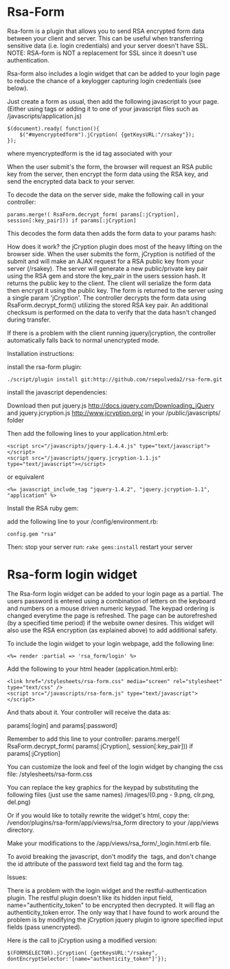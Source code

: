 Rsa-Form
========

Rsa-form is a plugin that allows you to send RSA encrypted form data between your client and server. This can be 
useful when transferring sensitive data (i.e. login credentials) and your server doesn't have SSL. NOTE: RSA-form 
is NOT a replacement for SSL since it doesn't use authentication.

Rsa-form also includes a login widget that can be added to your login page to reduce the chance of a keylogger capturing login 
credentials (see below).

Just create a form as usual, then add the following javascript to your page. (Either using <script></script> tags or
adding it to one of your javascript files such as /javascripts/application.js)

	$(document).ready( function(){
		$("#myencryptedform").jCryption( {getKeysURL:"/rsakey"});
	});

where myencryptedform is the id tag associated with your <form>

When the user submit's the form, the browser will request an RSA public key from the server, then encrypt 
the form data using the RSA key, and send the encrypted data back to your server.

To decode the data on the server side, make the following call in your controller:

	params.merge!( RsaForm.decrypt_form( params[:jCryption], session[:key_pair])) if params[:jCryption]

This decodes the form data then adds the form data to your params hash:

How does it work?
the jCryption plugin does most of the heavy lifting on the browser side. When the user submits the form, jCryption
is notified of the submit and will make an AJAX request for a RSA public key from your server (/rsakey).
The server will generate a new public/private key pair using the RSA gem and store the key_pair in the users session 
hash. It returns the public key to the client. The client will serialize the form data then
encrypt it using the public key. The form is returned to the server using a single param 'jCryption'. The controller 
decrypts the form data using RsaForm.decrypt_form() utilizing the stored RSA key pair. An additional checksum is 
performed on the data to verify that the data hasn't changed during transfer.

If there is a problem with the client running jquery/jcryption, the controller automatically falls back to normal
unencrypted mode.

Installation instructions:

install the rsa-form plugin:

	./script/plugin install git:http://github.com/rsepulveda2/rsa-form.git

install the javascript dependencies:

Download then put jquery.js http://docs.jquery.com/Downloading_jQuery and 
jquery.jcryption.js http://www.jcryption.org/ in your /public/javascripts/ folder

Then add the following lines to your application.html.erb:

	<script src="/javascripts/jquery-1.4.4.js" type="text/javascript"></script> 
	<script src="/javascripts/jquery.jcryption-1.1.js" type="text/javascript"></script> 

or equivalent 

	<%= javascript_include_tag "jquery-1.4.2", "jquery.jcryption-1.1", "application" %>

Install the RSA ruby gem:

add the following line to your /config/environment.rb:

	config.gem "rsa"

Then:
stop your server
run: <code>rake gems:install</code>
restart your server

Rsa-form login widget
=========================

The Rsa-form login widget can be added to your login page as a partial. The users password
is entered using a combination of letters on the keyboard and numbers on a mouse driven numeric keypad. 
The keypad ordering is changed everytime the page is refreshed. The page can be autorefreshed (by a specified time period)
if the website owner desires. This widget will also use the RSA encryption (as explained above) to add additional safety.

To include the login widget to your login webpage, add the following line:

	<%= render :partial => 'rsa_form/login' %>

Add the following to your html header (application.html.erb):

	<link href="/stylesheets/rsa-form.css" media="screen" rel="stylesheet" type="text/css" /> 
	<script src="/javascripts/rsa-form.js" type="text/javascript"></script> 

And thats about it. Your controller will receive the data as:

params[:login] and params[:password]

Remember to add this line to your controller:
params.merge!( RsaForm.decrypt_form( params[:jCryption], session[:key_pair])) if params[:jCryption]

You can customize the look and feel of the login widget by changing the css file: /stylesheets/rsa-form.css

You can replace the key graphics for the keypad by substituting the following files (just use the same names)
/images/(0.png - 9.png, clr.png, del.png)

Or if you would like to totally rewrite the widget's html, copy the:
/vendor/plugins/rsa-form/app/views/rsa_form directory to your /app/views directory.

Make your modifications to the /app/views/rsa_form/_login.html.erb file.

To avoid breaking the javascript, don't modify the <img /> tags, and 
don't change the id attribute of the password text field tag and the 
form tag.

Issues:

There is a problem with the login widget and the restful-authentication plugin. The restful plugin doesn't like its
hidden input field, name="authenticity_token" to be encrypted then decrypted. It will flag an authenticity_token
error. The only way that I have found to work around the problem is by modifying the jCryption jquery plugin to ignore
specified input fields (pass unencrypted).

Here is the call to jCryption using a modified version:

	$(FORMSELECTOR).jCryption( {getKeysURL:"/rsakey", dontEncryptSelector:'[name="authenticity_token"]'});